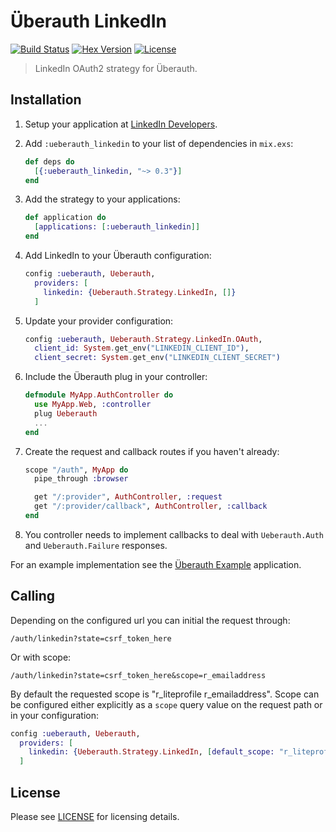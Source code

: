 # Überauth LinkedIn

[![Build Status][travis-img]][travis] [![Hex Version][hex-img]][hex] [![License][license-img]][license]

[license-img]: http://img.shields.io/badge/license-MIT-brightgreen.svg
[license]: http://opensource.org/licenses/MIT
[hex-img]: https://img.shields.io/hexpm/v/ueberauth_linkedin.svg
[hex]: https://hex.pm/packages/ueberauth_linkedin
[travis-img]: https://travis-ci.org/fajarmf/ueberauth_linkedin.svg?branch=master
[travis]: https://travis-ci.org/fajarmf/ueberauth_linkedin

> LinkedIn OAuth2 strategy for Überauth.

## Installation

1. Setup your application at [LinkedIn Developers](https://developer.linkedin.com/).

1. Add `:ueberauth_linkedin` to your list of dependencies in `mix.exs`:

    ```elixir
    def deps do
      [{:ueberauth_linkedin, "~> 0.3"}]
    end
    ```

1. Add the strategy to your applications:

    ```elixir
    def application do
      [applications: [:ueberauth_linkedin]]
    end
    ```

1. Add LinkedIn to your Überauth configuration:

    ```elixir
    config :ueberauth, Ueberauth,
      providers: [
        linkedin: {Ueberauth.Strategy.LinkedIn, []}
      ]
    ```

1.  Update your provider configuration:

    ```elixir
    config :ueberauth, Ueberauth.Strategy.LinkedIn.OAuth,
      client_id: System.get_env("LINKEDIN_CLIENT_ID"),
      client_secret: System.get_env("LINKEDIN_CLIENT_SECRET")
    ```

1.  Include the Überauth plug in your controller:

    ```elixir
    defmodule MyApp.AuthController do
      use MyApp.Web, :controller
      plug Ueberauth
      ...
    end
    ```

1.  Create the request and callback routes if you haven't already:

    ```elixir
    scope "/auth", MyApp do
      pipe_through :browser

      get "/:provider", AuthController, :request
      get "/:provider/callback", AuthController, :callback
    end
    ```

1. You controller needs to implement callbacks to deal with `Ueberauth.Auth` and `Ueberauth.Failure` responses.

For an example implementation see the [Überauth Example](https://github.com/ueberauth/ueberauth_example) application.

## Calling

Depending on the configured url you can initial the request through:

    /auth/linkedin?state=csrf_token_here

Or with scope:

    /auth/linkedin?state=csrf_token_here&scope=r_emailaddress

By default the requested scope is "r_liteprofile r_emailaddress". Scope can be configured either explicitly as a `scope` query value on the request path or in your configuration:

```elixir
config :ueberauth, Ueberauth,
  providers: [
    linkedin: {Ueberauth.Strategy.LinkedIn, [default_scope: "r_liteprofile r_emailaddress"]}
  ]
```

## License

Please see [LICENSE](https://github.com/fajarmf/ueberauth_linkedin/blob/master/LICENSE) for licensing details.

